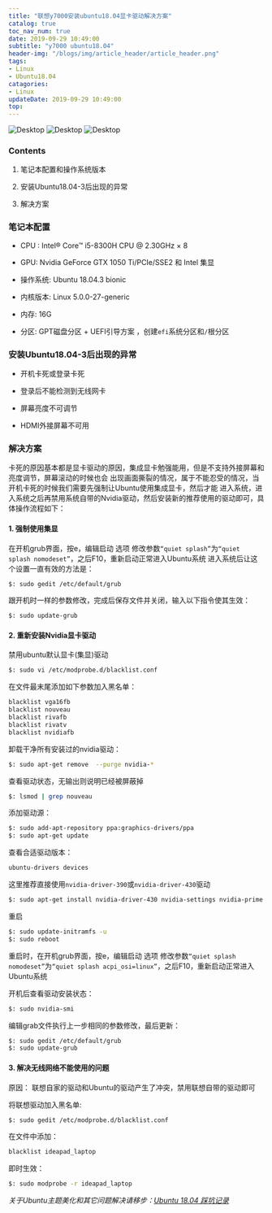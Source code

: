 ```yaml
---
title: "联想y7000安装ubuntu18.04显卡驱动解决方案"
catalog: true
toc_nav_num: true
date: 2019-09-29 10:49:00
subtitle: "y7000 ubuntu18.04"
header-img: "/blogs/img/article_header/article_header.png"
tags:
- Linux
- Ubuntu18.04
catagories:
- Linux
updateDate: 2019-09-29 10:49:00
top: 
---
```



![Desktop](/blogs/img/article/Desktop3.png)
![Desktop](/blogs/img/article/Desktop2.png)
![Desktop](/blogs/img/article/Desktop.png)

### Contents

1. 笔记本配置和操作系统版本

2. 安装Ubuntu18.04-3后出现的异常

3. 解决方案

### 笔记本配置

* CPU : Intel® Core™ i5-8300H CPU @ 2.30GHz × 8

* GPU: Nvidia GeForce GTX 1050 Ti/PCIe/SSE2 和 Intel 集显

* 操作系统: Ubuntu 18.04.3 bionic

* 内核版本: Linux 5.0.0-27-generic

* 内存: 16G

* 分区:  GPT磁盘分区 + UEFI引导方案 ，创建`efi`系统分区和`/`根分区

### 安装Ubuntu18.04-3后出现的异常

* 开机卡死或登录卡死

* 登录后不能检测到无线网卡

* 屏幕亮度不可调节

* HDMI外接屏幕不可用

### 解决方案

卡死的原因基本都是显卡驱动的原因，集成显卡勉强能用，但是不支持外接屏幕和亮度调节，屏幕滚动的时候也会
出现画面撕裂的情况，属于不能忍受的情况，当开机卡死的时候我们需要先强制让Ubuntu使用集成显卡，然后才能
进入系统，进入系统之后再禁用系统自带的Nvidia驱动，然后安装新的推荐使用的驱动即可，具体操作流程如下：

#### 1.  强制使用集显

在开机grub界面，按e，编辑启动 选项
修改参数`“quiet splash”`为`“quiet splash nomodeset”`，之后F10，重新启动正常进入Ubuntu系统
进入系统后让这个设置一直有效的方法是：

```sh
$: sudo gedit /etc/default/grub
```

跟开机时一样的参数修改，完成后保存文件并关闭，输入以下指令使其生效：

```sh
$: sudo update-grub
```

#### 2. 重新安装Nvidia显卡驱动

禁用ubuntu默认显卡(集显)驱动

```sh
$: sudo vi /etc/modprobe.d/blacklist.conf
```

在文件最末尾添加如下参数加入黑名单：

```sh
blacklist vga16fb
blacklist nouveau
blacklist rivafb
blacklist rivatv
blacklist nvidiafb
```

卸载干净所有安装过的nvidia驱动：

```sh
$: sudo apt-get remove  --purge nvidia-*
```

查看驱动状态，无输出则说明已经被屏蔽掉

```sh
$: lsmod | grep nouveau
```

添加驱动源：

```sh
$: sudo add-apt-repository ppa:graphics-drivers/ppa
$: sudo apt-get update
```

查看合适驱动版本：

```sh
ubuntu-drivers devices
```

这里推荐直接使用`nvidia-driver-390`或`nvidia-driver-430`驱动

```sh
$: sudo apt-get install nvidia-driver-430 nvidia-settings nvidia-prime
```

重启

```sh
$: sudo update-initramfs -u
$: sudo reboot
```

重启时，在开机grub界面，按e，编辑启动 选项
修改参数`“quiet splash nomodeset”`为`“quiet splash acpi_osi=linux”`，之后F10，重新启动正常进入Ubuntu系统

开机后查看驱动安装状态：

```sh
$: sudo nvidia-smi
```

编辑grab文件执行上一步相同的参数修改，最后更新：

```sh
$: sudo gedit /etc/default/grub
$: sudo update-grub
```

#### 3. 解决无线网络不能使用的问题

原因： 联想自家的驱动和Ubuntu的驱动产生了冲突，禁用联想自带的驱动即可

将联想驱动加入黑名单:

```sh
$: sudo gedit /etc/modprobe.d/blacklist.conf
```

在文件中添加：

```sh
blacklist ideapad_laptop
```

即时生效：

```sh
$: sudo modprobe -r ideapad_laptop
```

_关于Ubuntu主题美化和其它问题解决请移步：[Ubuntu 18.04 踩坑记录](https://www.jianshu.com/p/23b0d3015db8)_